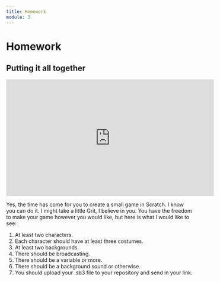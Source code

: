 ```yaml
---
title: Homework
module: 3
---
```


# Homework

## Putting it all together

<iframe width="560" height="315" src="https://www.youtube.com/embed/wCFzZN5p3VI" frameborder="0" allow="accelerometer; autoplay; encrypted-media; gyroscope; picture-in-picture" allowfullscreen></iframe>

Yes, the time has come for you to create a small game in Scratch.  I know you can do it. I might take a little Grit, I believe in you.  You have the freedom to make your game however you would like, but here is what I would like to see:

1. At least two characters.
2. Each character should have at least three costumes.
3. At least two backgrounds.
4. There should be broadcasting.
5. There should be a variable or more.
6. There should be a background sound or otherwise.
7. You should upload your .sb3 file to your repository and send in your link.